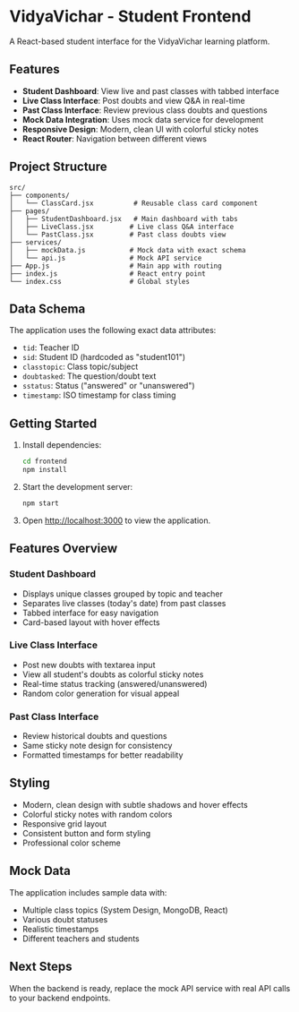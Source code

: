 # VidyaVichar - Student Frontend

A React-based student interface for the VidyaVichar learning platform.

## Features

- **Student Dashboard**: View live and past classes with tabbed interface
- **Live Class Interface**: Post doubts and view Q&A in real-time
- **Past Class Interface**: Review previous class doubts and questions
- **Mock Data Integration**: Uses mock data service for development
- **Responsive Design**: Modern, clean UI with colorful sticky notes
- **React Router**: Navigation between different views

## Project Structure

```
src/
├── components/
│   └── ClassCard.jsx          # Reusable class card component
├── pages/
│   ├── StudentDashboard.jsx   # Main dashboard with tabs
│   ├── LiveClass.jsx         # Live class Q&A interface
│   └── PastClass.jsx         # Past class doubts view
├── services/
│   ├── mockData.js           # Mock data with exact schema
│   └── api.js                # Mock API service
├── App.js                    # Main app with routing
├── index.js                  # React entry point
└── index.css                 # Global styles
```

## Data Schema

The application uses the following exact data attributes:
- `tid`: Teacher ID
- `sid`: Student ID (hardcoded as "student101")
- `classtopic`: Class topic/subject
- `doubtasked`: The question/doubt text
- `sstatus`: Status ("answered" or "unanswered")
- `timestamp`: ISO timestamp for class timing

## Getting Started

1. Install dependencies:
   ```bash
   cd frontend
   npm install
   ```

2. Start the development server:
   ```bash
   npm start
   ```

3. Open [http://localhost:3000](http://localhost:3000) to view the application.

## Features Overview

### Student Dashboard
- Displays unique classes grouped by topic and teacher
- Separates live classes (today's date) from past classes
- Tabbed interface for easy navigation
- Card-based layout with hover effects

### Live Class Interface
- Post new doubts with textarea input
- View all student's doubts as colorful sticky notes
- Real-time status tracking (answered/unanswered)
- Random color generation for visual appeal

### Past Class Interface
- Review historical doubts and questions
- Same sticky note design for consistency
- Formatted timestamps for better readability

## Styling

- Modern, clean design with subtle shadows and hover effects
- Colorful sticky notes with random colors
- Responsive grid layout
- Consistent button and form styling
- Professional color scheme

## Mock Data

The application includes sample data with:
- Multiple class topics (System Design, MongoDB, React)
- Various doubt statuses
- Realistic timestamps
- Different teachers and students

## Next Steps

When the backend is ready, replace the mock API service with real API calls to your backend endpoints.
